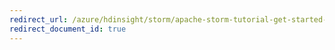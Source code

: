 ```yaml
---
redirect_url: /azure/hdinsight/storm/apache-storm-tutorial-get-started-linux
redirect_document_id: true
---
```

